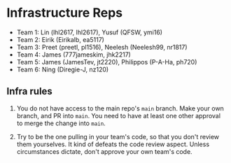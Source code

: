 # Infrastructure Reps

- Team 1: Lin (lhl2617, lhl2617), Yusuf (QFSW, ymi16)
- Team 2: Eirik (Eirikalb, ea5117)
- Team 3: Preet (preetl, pl1516), Neelesh (Neelesh99, nr1817)
- Team 4: James (777jameskim, jhk2217)
- Team 5: James (JamesTev, jt2220), Philippos (P-A-Ha, ph720)
- Team 6: Ning (Diregie-J, nz120)


## Infra rules
1. You do not have access to the main repo's `main` branch. Make your own branch, and PR into `main`. You need to have at least one other approval to merge the change into `main`.

2. Try to be the one pulling in your team's code, so that you don't review them yourselves. It kind of defeats the code review aspect. Unless circumstances dictate, don't approve your own team's code.
